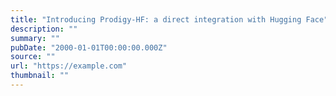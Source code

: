 ```yaml
---
title: "Introducing Prodigy-HF: a direct integration with Hugging Face"
description: ""
summary: ""
pubDate: "2000-01-01T00:00:00.000Z"
source: ""
url: "https://example.com"
thumbnail: ""
---
```



